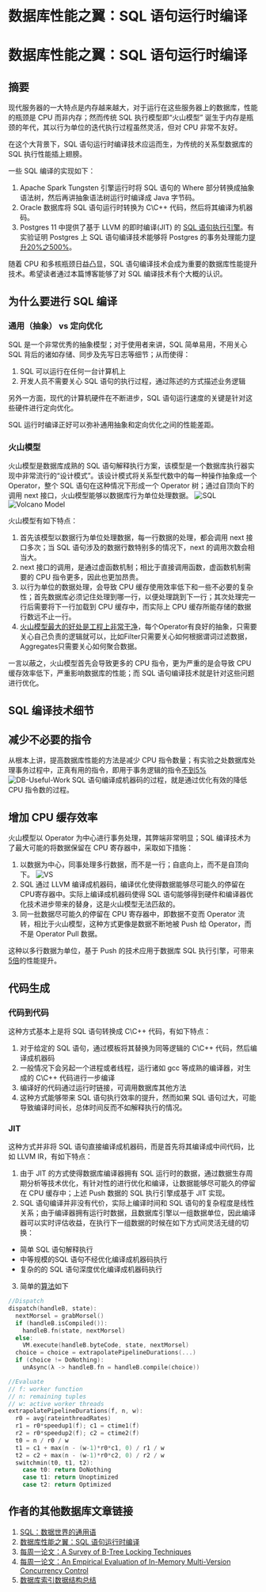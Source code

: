 # 数据库性能之翼：SQL 语句运行时编译


# 数据库性能之翼：SQL 语句运行时编译

## 摘要
现代服务器的一大特点是内存越来越大，对于运行在这些服务器上的数据库，性能的瓶颈是 CPU 而非内存；然而传统 SQL 执行模型即“火山模型” 诞生于内存是瓶颈的年代，其以行为单位的迭代执行过程虽然灵活，但对 CPU 非常不友好。

在这个大背景下，SQL 语句运行时编译技术应运而生，为传统的关系型数据库的 SQL  执行性能插上翅膀。

一些 SQL 编译的实现如下：
1. Apache Spark Tungsten 引擎运行时将 SQL 语句的 Where 部分转换成抽象语法树，然后再讲抽象语法树运行时编译成 Java 字节码。
2. Oracle 数据库将 SQL 语句运行时转换为 C\C++ 代码，然后将其编译为机器码。
3. Postgres 11 中提供了基于 LLVM 的即时编译(JIT) 的 [SQL 语句执行引擎][1]。有实验证明 Postgres 上 SQL 语句编译技术能够将 Postgres 的事务处理能力[提升20%之500%][2]。

随着 CPU 和多核瓶颈日益凸显，SQL 语句编译技术会成为重要的数据库性能提升技术。希望读者通过本篇博客能够了对 SQL 编译技术有个大概的认识。

## 为什么要进行 SQL 编译
### 通用（抽象） vs 定向优化
SQL 是一个非常优秀的抽象模型；对于使用者来讲，SQL 简单易用，不用关心 SQL
背后的诸如存储、同步及先写日志等细节；从而使得：
1. SQL 可以运行在任何一台计算机上
2. 开发人员不需要关心 SQL 语句的执行过程，通过陈述的方式描述业务逻辑

另外一方面，现代的计算机硬件在不断进步，SQL 语句运行速度的关键是针对这些硬件进行定向优化。

SQL 运行时编译正好可以弥补通用抽象和定向优化之间的性能差距。

### 火山模型
火山模型是数据库成熟的 SQL 语句解释执行方案，该模型是一个数据库执行器实现中非常流行的“设计模式”。该设计模式将关系型代数中的每一种操作抽象成一个 Operator，整个 SQL 语句在这种情况下形成一个 Operator 树；通过自顶向下的调用 next 接口，火山模型能够以数据库行为单位处理数据。
![SQL](https://blog-image-1258275666.cos.ap-chengdu.myqcloud.com/SQL.png)
![Volcano Model](https://blog-image-1258275666.cos.ap-chengdu.myqcloud.com/Vocano-Model.png)

火山模型有如下特点：
1. 首先该模型以数据行为单位处理数据，每一行数据的处理，都会调用 next 接口多次；当 SQL 语句涉及的数据行数特别多的情况下，next 的调用次数会相当大。
2. next 接口的调用，是通过虚函数机制；相比于直接调用函数，虚函数机制需要的 CPU 指令更多，因此也更加昂贵。
3. 以行为单位的数据处理，会导致 CPU 缓存使用效率低下和一些不必要的复杂性；首先数据库必须记住处理到哪一行，以便处理跳到下一行；其次处理完一行后需要将下一行加载到 CPU 缓存中，而实际上 CPU 缓存所能存储的数据行数远不止一行。
4. [火山模型最大的好处是工程上非常干净][4]，每个Operator有良好的抽象，只需要关心自己负责的逻辑就可以，比如Filter只需要关心如何根据谓词过滤数据，Aggregates只需要关心如何聚合数据。

一言以蔽之，火山模型首先会导致更多的 CPU 指令，更为严重的是会导致 CPU 缓存效率低下，严重影响数据库的性能；而 SQL 语句编译技术就是针对这些问题进行优化。

## SQL 编译技术细节

## 减少不必要的指令
从根本上讲，提高数据库性能的方法是减少 CPU 指令数量；有实验之处数据库处理事务过程中，正真有用的指令，即用于事务逻辑的指令[不到5%][3]
![DB-Useful-Work](https://blog-image-1258275666.cos.ap-chengdu.myqcloud.com/DB-Useful-Work.png)
SQL 语句编译成机器码的过程，就是通过优化有效的降低 CPU 指令数的过程。

## 增加 CPU 缓存效率
火山模型以 Operator 为中心进行事务处理，其弊端非常明显；SQL 编译技术为了最大可能的将数据保留在 CPU 寄存器中，采取如下措施：
1. 以数据为中心，同事处理多行数据，而不是一行；自底向上，而不是自顶向下。
![VS](https://blog-image-1258275666.cos.ap-chengdu.myqcloud.com/Volcano-VS-Push.png)
2. SQL 通过 LLVM 编译成机器码，编译优化使得数据能够尽可能久的停留在CPU寄存器中。实际上编译成机器码使得 SQL 语句能够得到硬件和编译器优化技术进步带来的替身，这是火山模型无法匹敌的。
3. 同一批数据尽可能久的停留在 CPU 寄存器中，即数据不变而 Operator 流转，相比于火山模型，这种方式更像是数据不断地被 Push 给 Operator，而不是 Operator Pull 数据。

这种以多行数据为单位，基于 Push 的技术应用于数据库 SQL 执行引擎，可带来[5倍][5]的性能提升。

## 代码生成
### 代码到代码
这种方式基本上是将 SQL 语句转换成 C\C++ 代码，有如下特点：
1.  对于给定的 SQL 语句，通过模板将其替换为同等逻辑的 C\C++ 代码，然后编译成机器码
2. 一般情况下会另起一个进程或者线程，运行诸如 gcc 等成熟的编译器，对生成的 C\C++ 代码进行一步编译
3. 编译好的代码通过运行时链接，可调用数据库其他方法
4. 这种方式能够带来 SQL 语句执行效率的提升，然而如果 SQL 语句过大，可能导致编译时间长，总体时间反而不如解释执行的情况。

### JIT
这种方式并非将 SQL 语句直接编译成机器码，而是首先将其编译成中间代码，比如 LLVM IR，有如下特点：
1. 由于 JIT 的方式使得数据库编译器拥有 SQL 运行时的数据，通过数据生存周期分析等技术优化，有针对性的进行优化和编译，让数据能够尽可能久的停留在 CPU 缓存中；上述 Push 数据的 SQL 执行引擎成基于 JIT 实现。
2. SQL 语句编译并非没有代价，实际上编译时间和 SQL 语句的复杂程度是线性关系；由于编译器拥有运行时数据，且数据库引擎以一组数据单位，因此编译器可以实时评估收益，在执行下一组数据的时候在如下方式间灵活无缝的切换：
- 简单 SQL 语句解释执行
- 中等规模的SQL 语句不经优化编译成机器码执行
- 复杂的的 SQL 语句深度优化编译成机器码执行

3. 简单的[算法][6]如下
``` cpp
//Dispatch
dispatch(handleB, state):
  nextMorsel = grabMorsel()
  if (handleB.isCompiled()):
    handleB.fn(state, nextMorsel)
  else:
    VM.execute(handleB.byteCode, state, nextMorsel)
  choice = choice = extrapolatePipelineDurations(...)
  if (choice != DoNothing):
    unAsync(λ -> handleB.fn = handleB.compile(choice))

//Evaluate
// f: worker function
// n: remaining tuples
// w: active worker threads
extrapolatePipelineDurations(f, n, w):
  r0 = avg(rateinthreadRates)
  r1 = r0*speedup1(f); c1 = ctime1(f)
  r2 = r0*speedup2(f); c2 = ctime2(f)
  t0 = n / r0 / w
  t1 = c1 + max(n - (w-1)*r0*c1, 0) / r1 / w
  t2 = c2 + max(n - (w-1)*r0*c2, 0) / r2 / w
  switchmin(t0, t1, t2):
    case t0: return DoNothing
    case t1: return Unoptimized
    case t2: return Optimized
```
## 作者的其他数据库文章链接
1. [SQL：数据世界的通用语][7]
2. [数据库性能之翼：SQL 语句运行时编译][8]
3. [每周一论文：A Survey of B-Tree Locking Techniques][9]
4. [每周一论文：An Empirical Evaluation of In-Memory Multi-Version Concurrency Control][10]
5. [数据库索引数据结构总结][11]

[1]: https://www.postgresql.org/docs/11/static/jit-decision.html
[2]: https://www.pgcon.org/2017/schedule/events/1092.en.html
[3]: https://15721.courses.cs.cmu.edu/spring2018/papers/02-inmemory/hstore-lookingglass.pdf
[4]: https://www.zhihu.com/question/52220920/answer/340220500
[5]: https://www.pgcon.org/2017/schedule/events/1092.en.html
[6]: https://15721.courses.cs.cmu.edu/spring2018/papers/03-compilation/kohn-icde2018.pdf
[7]: https://zhewuzhou.github.io/2018/08/07/SQL_as_universe_language_in_data_world/
[8]: https://zhewuzhou.github.io/2018/09/13/SQL_Compilation_Technology_For_Performance/
[9]: https://zhewuzhou.github.io/2018/09/25/Weekly-Paper-A-Survey-of-B-Tree-Locking-Techniques/
[10]: https://zhewuzhou.github.io/2018/09/29/Weekly-Paper-An-Empirical-Evalution-of-In-Memory-MVCC/
[11]: https://zhewuzhou.github.io/2018/10/18/Database-Indexes/

